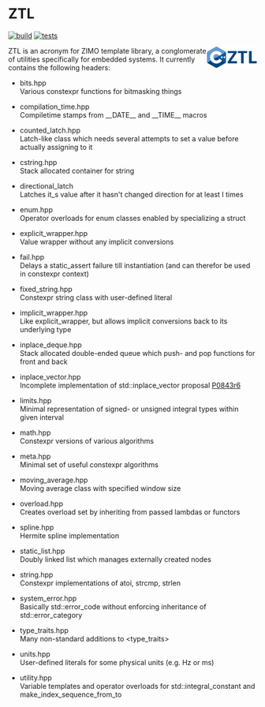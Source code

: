 # ZTL

[![build](https://github.com/ZIMO-Elektronik/ZTL/actions/workflows/build.yml/badge.svg)](https://github.com/ZIMO-Elektronik/ZTL/actions/workflows/build.yml) [![tests](https://github.com/ZIMO-Elektronik/ZTL/actions/workflows/tests.yml/badge.svg)](https://github.com/ZIMO-Elektronik/ZTL/actions/workflows/tests.yml)

<img src="data/images/logo.png" width="20%" align="right"/>

ZTL is an acronym for ZIMO template library, a conglomerate of utilities specifically for embedded systems. It currently contains the following headers:
- bits.hpp  
  Various constexpr functions for bitmasking things

- compilation_time.hpp  
  Compiletime stamps from \_\_DATE\_\_ and \_\_TIME\_\_ macros
  
- counted_latch.hpp  
  Latch-like class which needs several attempts to set a value before actually assigning to it

- cstring.hpp  
  Stack allocated container for string

- directional_latch  
  Latches it_s value after it hasn't changed direction for at least I times

- enum.hpp  
  Operator overloads for enum classes enabled by specializing a struct

- explicit_wrapper.hpp  
  Value wrapper without any implicit conversions

- fail.hpp  
  Delays a static_assert failure till instantiation (and can therefor be used in constexpr context)

- fixed_string.hpp  
  Constexpr string class with user-defined literal

- implicit_wrapper.hpp  
  Like explicit_wrapper, but allows implicit conversions back to its underlying type

- inplace_deque.hpp  
  Stack allocated double-ended queue which push- and pop functions for front and back

- inplace_vector.hpp  
  Incomplete implementation of std::inplace_vector proposal [P0843r6](https://isocpp.org/files/papers/P0843R8.html)

- limits.hpp  
  Minimal representation of signed- or unsigned integral types within given interval

- math.hpp  
  Constexpr versions of various algorithms

- meta.hpp  
  Minimal set of useful constexpr algorithms

- moving_average.hpp  
  Moving average class with specified window size

- overload.hpp  
  Creates overload set by inheriting from passed lambdas or functors

- spline.hpp  
  Hermite spline implementation

- static_list.hpp  
  Doubly linked list which manages externally created nodes

- string.hpp  
  Constexpr implementations of atoi, strcmp, strlen

- system_error.hpp  
  Basically std::error_code without enforcing inheritance of std::error_category

- type_traits.hpp  
  Many non-standard additions to <type_traits>

- units.hpp  
  User-defined literals for some physical units (e.g. Hz or ms)
  
- utility.hpp  
  Variable templates and operator overloads for std::integral_constant and make_index_sequence_from_to